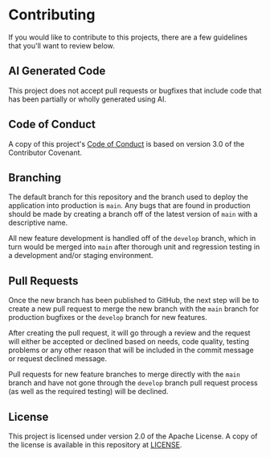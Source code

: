 # Contributing

If you would like to contribute to this projects, there are a few guidelines that you'll want to review below.

## AI Generated Code

This project does not accept pull requests or bugfixes that include code that
has been partially or wholly generated using AI.

## Code of Conduct

A copy of this project's [Code of Conduct](CODE_OF_CONDUCT.md) is based on version 3.0 of the Contributor Covenant.

## Branching

The default branch for this repository and the branch used to deploy the application into production is `main`. Any bugs that are found in production should be made by creating a branch off of the latest version of `main` with a descriptive name.

All new feature development is handled off of the `develop` branch, which in turn would be merged into `main` after thorough unit and regression testing in a development and/or staging environment.

## Pull Requests

Once the new branch has been published to GitHub, the next step will be to create a new pull request to merge the new branch with the `main` branch for production bugfixes or the `develop` branch for new features.

After creating the pull request, it will go through a review and the request will either be accepted or declined based on needs, code quality, testing problems or any other reason that will be included in the commit message or request declined message.

Pull requests for new feature branches to merge directly with the `main` branch and have not gone through the `develop` branch pull request process (as well as the required testing) will be declined.

## License

This project is licensed under version 2.0 of the Apache License. A copy of the license is available in this repository at [LICENSE](LICENSE).
